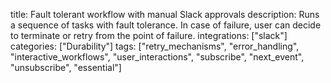 title: Fault tolerant workflow with manual Slack approvals
description: Runs a sequence of tasks with fault tolerance. In case of failure, user can decide to terminate or retry from the point of failure.
integrations: ["slack"]
categories: ["Durability"]
tags: ["retry_mechanisms", "error_handling", "interactive_workflows", "user_interactions", "subscribe", "next_event", "unsubscribe", "essential"]

